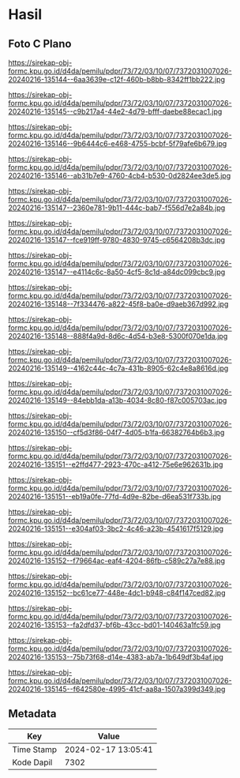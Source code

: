 # Hasil

## Foto C Plano

https://sirekap-obj-formc.kpu.go.id/d4da/pemilu/pdpr/73/72/03/10/07/7372031007026-20240216-135144--6aa3639e-c12f-460b-b8bb-8342ff1bb222.jpg

https://sirekap-obj-formc.kpu.go.id/d4da/pemilu/pdpr/73/72/03/10/07/7372031007026-20240216-135145--c9b217a4-44e2-4d79-bfff-daebe88ecac1.jpg

https://sirekap-obj-formc.kpu.go.id/d4da/pemilu/pdpr/73/72/03/10/07/7372031007026-20240216-135146--9b6444c6-e468-4755-bcbf-5f79afe6b679.jpg

https://sirekap-obj-formc.kpu.go.id/d4da/pemilu/pdpr/73/72/03/10/07/7372031007026-20240216-135146--ab31b7e9-4760-4cb4-b530-0d2824ee3de5.jpg

https://sirekap-obj-formc.kpu.go.id/d4da/pemilu/pdpr/73/72/03/10/07/7372031007026-20240216-135147--2360e781-9b11-444c-bab7-f556d7e2a84b.jpg

https://sirekap-obj-formc.kpu.go.id/d4da/pemilu/pdpr/73/72/03/10/07/7372031007026-20240216-135147--fce919ff-9780-4830-9745-c6564208b3dc.jpg

https://sirekap-obj-formc.kpu.go.id/d4da/pemilu/pdpr/73/72/03/10/07/7372031007026-20240216-135147--e4114c6c-8a50-4cf5-8c1d-a84dc099cbc9.jpg

https://sirekap-obj-formc.kpu.go.id/d4da/pemilu/pdpr/73/72/03/10/07/7372031007026-20240216-135148--7f334476-a822-45f8-ba0e-d9aeb367d992.jpg

https://sirekap-obj-formc.kpu.go.id/d4da/pemilu/pdpr/73/72/03/10/07/7372031007026-20240216-135148--888f4a9d-8d6c-4d54-b3e8-5300f070e1da.jpg

https://sirekap-obj-formc.kpu.go.id/d4da/pemilu/pdpr/73/72/03/10/07/7372031007026-20240216-135149--4162c44c-4c7a-431b-8905-62c4e8a8616d.jpg

https://sirekap-obj-formc.kpu.go.id/d4da/pemilu/pdpr/73/72/03/10/07/7372031007026-20240216-135149--84ebb1da-a13b-4034-8c80-f87c005703ac.jpg

https://sirekap-obj-formc.kpu.go.id/d4da/pemilu/pdpr/73/72/03/10/07/7372031007026-20240216-135150--cf5d3f86-04f7-4d05-b1fa-66382764b6b3.jpg

https://sirekap-obj-formc.kpu.go.id/d4da/pemilu/pdpr/73/72/03/10/07/7372031007026-20240216-135151--e2ffd477-2923-470c-a412-75e6e962631b.jpg

https://sirekap-obj-formc.kpu.go.id/d4da/pemilu/pdpr/73/72/03/10/07/7372031007026-20240216-135151--eb19a0fe-77fd-4d9e-82be-d6ea531f733b.jpg

https://sirekap-obj-formc.kpu.go.id/d4da/pemilu/pdpr/73/72/03/10/07/7372031007026-20240216-135151--e304af03-3bc2-4c46-a23b-4541617f5129.jpg

https://sirekap-obj-formc.kpu.go.id/d4da/pemilu/pdpr/73/72/03/10/07/7372031007026-20240216-135152--f79664ac-eaf4-4204-86fb-c589c27a7e88.jpg

https://sirekap-obj-formc.kpu.go.id/d4da/pemilu/pdpr/73/72/03/10/07/7372031007026-20240216-135152--bc61ce77-448e-4dc1-b948-c84f147ced82.jpg

https://sirekap-obj-formc.kpu.go.id/d4da/pemilu/pdpr/73/72/03/10/07/7372031007026-20240216-135153--fa2dfd37-bf6b-43cc-bd01-140463a1fc59.jpg

https://sirekap-obj-formc.kpu.go.id/d4da/pemilu/pdpr/73/72/03/10/07/7372031007026-20240216-135153--75b73f68-d14e-4383-ab7a-1b649df3b4af.jpg

https://sirekap-obj-formc.kpu.go.id/d4da/pemilu/pdpr/73/72/03/10/07/7372031007026-20240216-135145--f642580e-4995-41cf-aa8a-1507a399d349.jpg


## Metadata

| Key        | Value               |
| ---------- | ------------------- |
| Time Stamp | 2024-02-17 13:05:41 |
| Kode Dapil | 7302                |



